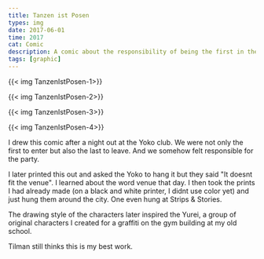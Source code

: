 ```yaml
---
title: Tanzen ist Posen
types: img
date: 2017-06-01
time: 2017
cat: Comic
description: A comic about the responsibility of being the first in the club
tags: [graphic]
---
```

{{< img TanzenIstPosen-1>}}

{{< img TanzenIstPosen-2>}}

{{< img TanzenIstPosen-3>}}

{{< img TanzenIstPosen-4>}}

I drew this comic after a night out at the Yoko club. We were not only the first to enter but also the last to leave. And we somehow felt responsible for the party.

I later printed this out and asked the Yoko to hang it but they said "It doesnt fit the venue". I learned about the word venue that day. I then took the prints I had already made (on a black and white printer, I didnt use color yet) and just hung them around the city. One even hung at Strips & Stories.

The drawing style of the characters later inspired the Yurei, a group of original characters I created for a graffiti on the gym building at my old school.

Tilman still thinks this is my best work.
